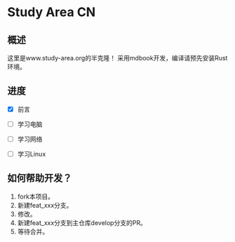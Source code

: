 # Study Area CN
## 概述
这里是www.study-area.org的半克隆！
采用mdbook开发，编译请预先安装Rust环境。

## 进度
- [X] 前言

- [ ] 学习电脑

- [ ] 学习网络

- [ ] 学习Linux

## 如何帮助开发？
1. fork本项目。
2. 新建feat_xxx分支。
3. 修改。
4. 新建feat_xxx分支到主仓库develop分支的PR。
5. 等待合并。